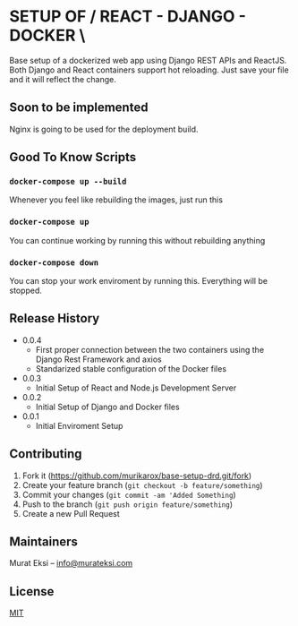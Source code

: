 # SETUP OF / REACT - DJANGO - DOCKER \

Base setup of a dockerized web app using Django REST APIs and ReactJS.
Both Django and React containers support hot reloading. Just save your file and it will reflect the change.

## Soon to be implemented

Nginx is going to be used for the deployment build.

## Good To Know Scripts

### `docker-compose up --build`
Whenever you feel like rebuilding the images, just run this

### `docker-compose up`
You can continue working by running this without rebuilding anything

### `docker-compose down`
You can stop your work enviroment by running this. Everything will be stopped.

## Release History
* 0.0.4
    * First proper connection between the two containers using the Django Rest Framework and axios
    * Standarized stable configuration of the Docker files
* 0.0.3
    * Initial Setup of React and Node.js Development Server
* 0.0.2
    * Initial Setup of Django and Docker files
* 0.0.1
    * Initial Enviroment Setup

## Contributing

1. Fork it (<https://github.com/murikarox/base-setup-drd.git/fork>)
2. Create your feature branch (`git checkout -b feature/something`)
3. Commit your changes (`git commit -am 'Added Something`)
4. Push to the branch (`git push origin feature/something`)
5. Create a new Pull Request

## Maintainers

Murat Eksi – info@murateksi.com

## License
[MIT](https://choosealicense.com/licenses/mit/)
